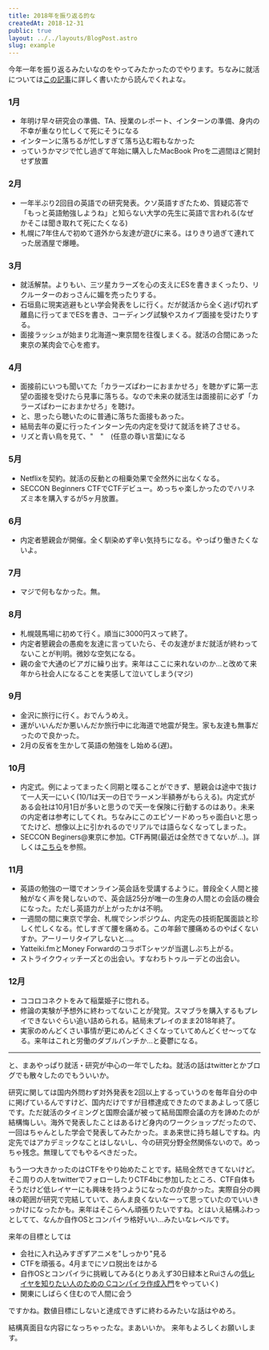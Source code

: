 ```yaml
---
title: 2018年を振り返る的な 
createdAt: 2018-12-31
public: true
layout: ../../layouts/BlogPost.astro
slug: example
---
```

今年一年を振り返るみたいなのをやってみたかったのでやります。ちなみに就活については[この記事](https://localmin.github.io/2018/12/10/job-hunt2018/)に詳しく書いたから読んでくれよな。

### 1月
* 年明け早々研究会の準備、TA、授業のレポート、インターンの準備、身内の不幸が重なり忙しくて死にそうになる
* インターンに落ちるが忙しすぎて落ち込む暇もなかった
* っていうかマジで忙し過ぎて年始に購入したMacBook Proを二週間ほど開封せず放置

### 2月
* 一年半ぶり2回目の英語での研究発表。クソ英語すぎたため、質疑応答で「もっと英語勉強しようね」と知らない大学の先生に英語で言われる(なぜかそこは聞き取れて死にたくなる)
* 札幌に7年住んで初めて道外から友達が遊びに来る。はりきり過ぎて連れてった居酒屋で爆睡。

### 3月
* 就活解禁。よりもい、三ツ星カラーズを心の支えにESを書きまくったり、リクルーターのおっさんに媚を売ったりする。
* 石垣島に現実逃避もとい学会発表をしに行く。だが就活から全く逃げ切れず離島に行ってまでESを書き、コーディング試験やスカイプ面接を受けたりする。
* 面接ラッシュが始まり北海道〜東京間を往復しまくる。就活の合間にあった東京の某肉会で心を癒す。

### 4月
* 面接前にいつも聞いてた「カラーズぱわーにおまかせろ」を聴かずに第一志望の面接を受けたら見事に落ちる。なので未来の就活生は面接前に必ず「カラーズぱわーにおまかせろ」を聴け。
* と、思ったら聴いたのに普通に落ちた面接もあった。
* 結局去年の夏に行ったインターン先の内定を受けて就活を終了させる。
* リズと青い鳥を見て、"　"　(任意の尊い言葉)になる

### 5月
* Netflixを契約。就活の反動との相乗効果で全然外に出なくなる。
* SECCON Beginners CTFでCTFデビュー。めっちゃ楽しかったのでハリネズミ本を購入するが5ヶ月放置。

### 6月
* 内定者懇親会が開催。全く馴染めず辛い気持ちになる。やっぱり働きたくないよ。

### 7月
* マジで何もなかった。無。

### 8月
* 札幌競馬場に初めて行く。順当に3000円スって終了。
* 内定者懇親会の愚痴を友達に言っていたら、その友達がまだ就活が終わってないことが判明。微妙な空気になる。
* 親の金で大通のビアガに繰り出す。来年はここに来れないのか…と改めて来年から社会人になることを実感して泣いてしまう(マジ)

### 9月
* 金沢に旅行に行く。おでんうめえ。
* 運がいいんだか悪いんだか旅行中に北海道で地震が発生。家も友達も無事だったので良かった。
* 2月の反省を生かして英語の勉強をし始める(遅)。

### 10月
* 内定式。例によってまったく同期と喋ることができず、懇親会は途中で抜けて一人天一にいく(10/1は天一の日でラーメン半額券がもらえる)。内定式がある会社は10月1日が多いと思うので天一を保険に行動するのはあり。未来の内定者は参考にしてくれ。ちなみにこのエピソードめっちゃ面白いと思ってたけど、想像以上に引かれるのでリアルでは語らなくなってしまった。
* SECCON Beginers@東京に参加。CTF再開(最近は全然できてないが…)。詳しくは[こちら](https://localmin.github.io/2018/10/08/SECCON-Beginners-2018%EF%BC%A0%E6%9D%B1%E4%BA%AC%E6%9D%B1%E4%BA%AC%E9%83%BD%E7%AB%8B%E7%94%A3%E6%A5%AD%E6%8A%80%E8%A1%93%E9%AB%98%E5%B0%82-%E5%8F%82%E5%8A%A0%E8%A8%98/)を参照。

### 11月
* 英語の勉強の一環でオンライン英会話を受講するように。普段全く人間と接触がなく声を発しないので、英会話25分が唯一の生身の人間との会話の機会になった。ただし英語力が上がったかは不明。
* 一週間の間に東京で学会、札幌でシンポジウム、内定先の技術配属面談と珍しく忙しくなる。忙しすぎて腰を痛める。この年齢で腰痛めるのやばくないすか。アーリーリタイアしないと…。
* Yatteiki.fmとMoney ForwardのコラボTシャツが当選しぶち上がる。
* ストライクウィッチーズとの出会い。すなわちトゥルーデとの出会い。

### 12月
* ココロコネクトをみて稲葉姫子に惚れる。
* 修論の実験が予想外に終わってないことが発覚。スマブラを購入するもプレイできないぐらい追い詰められる。結局未プレイのまま2018年終了。
* 実家のめんどくさい事情が更にめんどくさくなっていてめんどくせ〜ってなる。来年はこれと労働のダブルパンチか…と憂鬱になる。

---
と、まあやっぱり就活・研究が中心の一年でしたね。就活の話はtwitterとかブログでも散々したのでもういいか。

研究に関しては国内外問わず対外発表を2回以上するっていうのを毎年自分の中に掲げているんですけど、国内だけですが目標達成できたのでまあよしって感じです。ただ就活のタイミングと国際会議が被って結局国際会議の方を諦めたのが結構悔しい。海外で発表したことはあるけど身内のワークショップだったので、一回はちゃんとした学会で発表してみたかった。まあ来世に持ち越しですね。内定先ではアカデミックなことはしないし、今の研究分野全然関係ないので。めっちゃ残念。無理してでもやるべきだった。

もう一つ大きかったのはCTFをやり始めたことです。結局全然できてないけど。そこ周りの人をtwitterでフォローしたりCTF4bに参加したところ、CTF自体もそうだけど低レイヤーにも興味を持つようになったのが良かった。実際自分の興味の範囲が研究で完結していて、あんま良くないなーって思っていたのでいいきっかけになったかも。来年はそこらへん頑張りたいですね。とはいえ結構ふわっとしてて、なんか自作OSとコンパイラ格好いい…みたいなレベルです。


来年の目標としては

* 会社に入れ込みすぎずアニメを"しっかり"見る
* CTFを頑張る。4月までにソロ脱出をはかる
* 自作OSとコンパイラに挑戦してみる(とりあえず30日緑本とRuiさんの[低レイヤを知りたい人のための
Cコンパイラ作成入門](https://www.sigbus.info/compilerbook/)をやっていく)
* 関東にしばらく住むので人間に会う

ですかね。数値目標にしないと達成できずに終わるみたいな話はやめろ。

結構真面目な内容になっちゃったな。まあいいか。
来年もよろしくお願いします。

